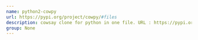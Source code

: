 ```yaml
---
name: python2-cowpy
url: https://pypi.org/project/cowpy/#files
description: cowsay clone for python in one file. URL : https://pypi.org/project/cowpy/#files Groups : None
group: None
---
```


